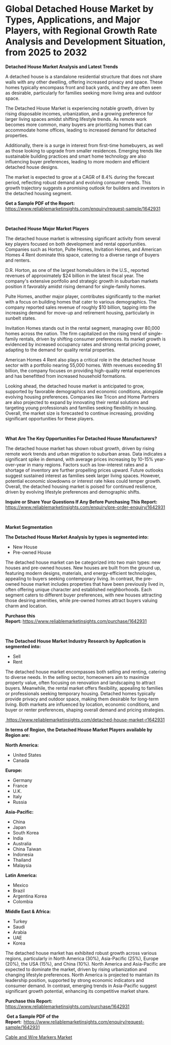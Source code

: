 <p><h1>Global Detached House Market by Types, Applications, and Major Players, with Regional Growth Rate Analysis and Development Situation, from 2025 to 2032</h1></p><p><strong>Detached House Market Analysis and Latest Trends</strong></p>
<p><p>A detached house is a standalone residential structure that does not share walls with any other dwelling, offering increased privacy and space. These homes typically encompass front and back yards, and they are often seen as desirable, particularly for families seeking more living area and outdoor space.</p><p>The Detached House Market is experiencing notable growth, driven by rising disposable incomes, urbanization, and a growing preference for larger living spaces amidst shifting lifestyle trends. As remote work becomes more common, many buyers are prioritizing homes that can accommodate home offices, leading to increased demand for detached properties. </p><p>Additionally, there is a surge in interest from first-time homebuyers, as well as those looking to upgrade from smaller residences. Emerging trends like sustainable building practices and smart home technology are also influencing buyer preferences, leading to more modern and efficient detached house designs. </p><p>The market is expected to grow at a CAGR of 8.4% during the forecast period, reflecting robust demand and evolving consumer needs. This growth trajectory suggests a promising outlook for builders and investors in the detached housing segment.</p></p>
<p><strong>Get a Sample PDF of the Report:&nbsp;</strong> <a href="https://www.reliablemarketinsights.com/enquiry/request-sample/1642931?utm_campaign=2137&utm_medium=2&utm_source=Github&utm_content=ia&utm_term=07022025&utm_id=detached-house">https://www.reliablemarketinsights.com/enquiry/request-sample/1642931</a></p>
<p>&nbsp;</p>
<p><strong>Detached House Major Market Players</strong></p>
<p><p>The detached house market is witnessing significant activity from several key players focused on both development and rental opportunities. Companies such as Horton, Pulte Homes, Invitation Homes, and American Homes 4 Rent dominate this space, catering to a diverse range of buyers and renters.</p><p>D.R. Horton, as one of the largest homebuilders in the U.S., reported revenues of approximately $24 billion in the latest fiscal year. The company's extensive portfolio and strategic growth in suburban markets position it favorably amidst rising demand for single-family homes.</p><p>Pulte Homes, another major player, contributes significantly to the market with a focus on building homes that cater to various demographics. The company reported sales revenue of roughly $10 billion, tapping into the increasing demand for move-up and retirement housing, particularly in sunbelt states.</p><p>Invitation Homes stands out in the rental segment, managing over 80,000 homes across the nation. The firm capitalized on the rising trend of single-family rentals, driven by shifting consumer preferences. Its market growth is evidenced by increased occupancy rates and strong rental pricing power, adapting to the demand for quality rental properties.</p><p>American Homes 4 Rent also plays a critical role in the detached house sector with a portfolio nearing 55,000 homes. With revenues exceeding $1 billion, the company focuses on providing high-quality rental experiences and has benefitted from increased household formations.</p><p>Looking ahead, the detached house market is anticipated to grow, supported by favorable demographics and economic conditions, alongside evolving housing preferences. Companies like Tricon and Home Partners are also projected to expand by innovating their rental solutions and targeting young professionals and families seeking flexibility in housing. Overall, the market size is forecasted to continue increasing, providing significant opportunities for these players.</p></p>
<p>&nbsp;</p>
<p><strong>What Are The Key Opportunities For Detached House Manufacturers?</strong></p>
<p><p>The detached house market has shown robust growth, driven by rising remote work trends and urban migration to suburban areas. Data indicates a significant spike in demand, with average prices increasing by 10-15% year-over-year in many regions. Factors such as low-interest rates and a shortage of inventory are further propelling prices upward. Future outlooks suggest sustained interest as families seek larger living spaces. However, potential economic slowdowns or interest rate hikes could temper growth. Overall, the detached housing market is poised for continued resilience, driven by evolving lifestyle preferences and demographic shifts.</p></p>
<p><strong>Inquire or Share Your Questions If Any Before Purchasing This Report:</strong> <a href="https://www.reliablemarketinsights.com/enquiry/pre-order-enquiry/1642931?utm_campaign=2137&utm_medium=2&utm_source=Github&utm_content=ia&utm_term=07022025&utm_id=detached-house">https://www.reliablemarketinsights.com/enquiry/pre-order-enquiry/1642931</a></p>
<p>&nbsp;</p>
<p><strong>Market Segmentation</strong></p>
<p><strong>The Detached House Market Analysis by types is segmented into:</strong></p>
<p><ul><li>New House</li><li>Pre-owned House</li></ul></p>
<p><p>The detached house market can be categorized into two main types: new houses and pre-owned houses. New houses are built from the ground up, featuring modern designs, materials, and energy-efficient technologies, appealing to buyers seeking contemporary living. In contrast, the pre-owned house market includes properties that have been previously lived in, often offering unique character and established neighborhoods. Each segment caters to different buyer preferences, with new houses attracting those desiring amenities, while pre-owned homes attract buyers valuing charm and location.</p></p>
<p><strong>Purchase this Report:&nbsp;</strong><a href="https://www.reliablemarketinsights.com/purchase/1642931?utm_campaign=2137&utm_medium=2&utm_source=Github&utm_content=ia&utm_term=07022025&utm_id=detached-house">https://www.reliablemarketinsights.com/purchase/1642931</a></p>
<p>&nbsp;</p>
<p><strong>The Detached House Market Industry Research by Application is segmented into:</strong></p>
<p><ul><li>Sell</li><li>Rent</li></ul></p>
<p><p>The detached house market encompasses both selling and renting, catering to diverse needs. In the selling sector, homeowners aim to maximize property value, often focusing on renovation and landscaping to attract buyers. Meanwhile, the rental market offers flexibility, appealing to families or professionals seeking temporary housing. Detached homes typically provide privacy and outdoor space, making them desirable for long-term living. Both markets are influenced by location, economic conditions, and buyer or renter preferences, shaping overall demand and pricing strategies.</p></p>
<p><a href="https://www.reliablemarketinsights.com/detached-house-market-r1642931?utm_campaign=2137&utm_medium=2&utm_source=Github&utm_content=ia&utm_term=07022025&utm_id=detached-house">&nbsp;https://www.reliablemarketinsights.com/detached-house-market-r1642931</a></p>
<p><strong>In terms of Region, the Detached House Market Players available by Region are:</strong></p>
<p>
    <p> <strong> North America: </strong>
        <ul>
            <li>United States</li>
            <li>Canada</li>
        </ul>
        </p> 
    <p> <strong> Europe: </strong>
        <ul>
            <li>Germany</li>
            <li>France</li>
            <li>U.K.</li>
            <li>Italy</li>
            <li>Russia</li>
        </ul>
        </p> 
    <p> <strong> Asia-Pacific: </strong>
        <ul>
            <li>China</li>
            <li>Japan</li>
            <li>South Korea</li>
            <li>India</li>
            <li>Australia</li>
            <li>China Taiwan</li>
            <li>Indonesia</li>
            <li>Thailand</li>
            <li>Malaysia</li>
        </ul>
        </p> 
    <p> <strong> Latin America: </strong>
        <ul>
            <li>Mexico</li>
            <li>Brazil</li>
            <li>Argentina Korea</li>
            <li>Colombia</li>
        </ul>
        </p> 
    <p> <strong> Middle East & Africa: </strong>
        <ul>
            <li>Turkey</li>
            <li>Saudi</li>
            <li>Arabia</li>
            <li>UAE</li>
            <li>Korea</li>
        </ul>
    </p>
    </p>
<p><p>The detached house market has exhibited robust growth across various regions, particularly in North America (30%), Asia-Pacific (25%), Europe (20%), the USA (15%), and China (10%). North America and Asia-Pacific are expected to dominate the market, driven by rising urbanization and changing lifestyle preferences. North America is projected to maintain its leadership position, supported by strong economic indicators and consumer demand. In contrast, emerging trends in Asia-Pacific suggest significant growth potential, enhancing its competitive market share.</p></p>
<p><strong>Purchase this Report: </strong><a href="https://www.reliablemarketinsights.com/purchase/1642931?utm_campaign=2137&utm_medium=2&utm_source=Github&utm_content=ia&utm_term=07022025&utm_id=detached-house">https://www.reliablemarketinsights.com/purchase/1642931</a></p>
<p>&nbsp;<strong>Get a Sample PDF of the Report:&nbsp;&nbsp;</strong><a href="https://www.reliablemarketinsights.com/enquiry/request-sample/1642931?utm_campaign=2137&utm_medium=2&utm_source=Github&utm_content=ia&utm_term=07022025&utm_id=detached-house">https://www.reliablemarketinsights.com/enquiry/request-sample/1642931</a></p>
<p><strong></strong></p>
<p><p><a href="https://github.com/tamvrosiya/Market-Research-Report-List-6/blob/main/cable-and-wire-markers-market.md?utm_campaign=2137&utm_medium=2&utm_source=Github&utm_content=ia&utm_term=07022025&utm_id=detached-house">Cable and Wire Markers Market</a></p></p>